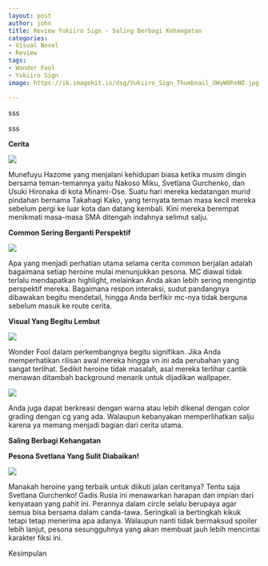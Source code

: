 ```yaml
---
layout: post
author: john
title: Review Yukiiro Sign - Saling Berbagi Kehangatan
categories:
- Visual Novel
- Review
tags:
- Wonder Fool
- Yukiiro Sign
image: https://ik.imagekit.io/dsg/Yukiiro_Sign_Thumbnail_UWyW0hxNO.jpg

---
```

sss

sss

**Cerita**

![](https://ik.imagekit.io/dsg/Yukiiro_Sign-1_B8abYAkls.jpg)

Munefuyu Hazome yang menjalani kehidupan biasa ketika musim dingin bersama teman-temannya yaitu Nakoso Miku, Svetlana Gurchenko, dan Usuki Hironaka di kota Minami-Ose. Suatu hari mereka kedatangan murid pindahan bernama Takahagi Kako, yang ternyata teman masa kecil mereka sebelum pergi ke luar kota dan datang kembali. Kini mereka berempat menikmati masa-masa SMA ditengah indahnya selimut salju.

**Common Sering Berganti Perspektif**

![](https://ik.imagekit.io/dsg/Yukiiro_Sign-4_UUiTCrKMF.jpg)

Apa yang menjadi perhatian utama selama cerita common berjalan adalah bagaimana setiap heroine mulai menunjukkan pesona. MC diawal tidak terlalu mendapatkan highlight, melainkan Anda akan lebih sering mengintip perspektif mereka. Bagaimana respon interaksi, sudut pandangnya dibawakan begitu mendetail, hingga Anda berfikir mc-nya tidak berguna sebelum masuk ke route cerita.

**Visual Yang Begitu Lembut**

![](https://ik.imagekit.io/dsg/Yukiiro_Sign_SS2_8b5syo5fr.jpg)

Wonder Fool dalam perkembangnya begitu signifikan. Jika Anda memperhatikan rilisan awal mereka hingga vn ini ada perubahan yang sangat terlihat. Sedikit heroine tidak masalah, asal mereka terlihar cantik menawan ditambah background menarik untuk dijadikan wallpaper.

![](https://ik.imagekit.io/dsg/Yukiiro_Sign_SS3_Grading_PEzLI16OP.jpg)

Anda juga dapat berkreasi dengan warna atau lebih dikenal dengan color grading dengan cg yang ada. Walaupun kebanyakan memperlihatkan salju karena ya memang menjadi bagian dari cerita utama.

**Saling Berbagi Kehangatan**

**Pesona Svetlana Yang Sulit Diabaikan!**

![](https://ik.imagekit.io/dsg/Yukiiro_Sign_SS4_9D_G9AOsK.jpg)

Manakah heroine yang terbaik untuk diikuti jalan ceritanya? Tentu saja Svetlana Gurchenko! Gadis Rusia ini menawarkan harapan dan impian dari kenyataan yang pahit ini. Perannya dalam circle selalu berupaya agar semua bisa bersama dalam canda-tawa. Seringkali ia bertingkah kikuk tetapi tetap menerima apa adanya. Walaupun nanti tidak bermaksud spoiler lebih lanjut, pesona sesungguhnya yang akan membuat jauh lebih mencintai karakter fiksi ini.

Kesimpulan

 